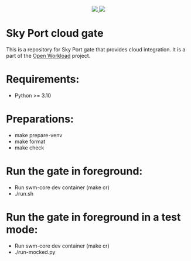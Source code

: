 <p align="center">
    <a href="https://github.com/openworkload/swm-cloud-gate/blob/master/LICENSE" alt="License">
        <img src="https://img.shields.io/github/license/openworkload/swm-cloud-gate" />
    </a>
    <a href="https://github.com/openworkload/swm-cloud-gate/actions/workflows/ci.yml" alt="Latest CI tests result">
        <img src="https://github.com/openworkload/swm-cloud-gate/actions/workflows/ci.yml/badge.svg?event=push" />
    </a>
</p>


Sky Port cloud gate
===================

This is a repository for Sky Port gate that provides cloud integration.
It is a part of the [Open Workload](https://openworkload.org) project.

# Requirements:
  * Python >= 3.10

# Preparations:
  * make prepare-venv
  * make format
  * make check

# Run the gate in foreground:
  * Run swm-core dev container (make cr)
  * ./run.sh

# Run the gate in foreground in a test mode:
  * Run swm-core dev container (make cr)
  * ./run-mocked.py
